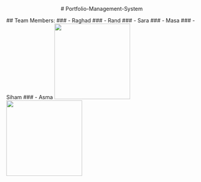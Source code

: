 <p align="center"># Portfolio-Management-System </p>
## Team Members:
### - Raghad
### - Rand
### - Sara
### - Masa
### - Siham
### - Asma
<img src="https://user-images.githubusercontent.com/100478249/156430169-dc7a001f-cbfc-4ba1-afb4-62d3a026ef80.jpeg" width="200" height="200"/><img src="https://user-images.githubusercontent.com/100478249/156430169-dc7a001f-cbfc-4ba1-afb4-62d3a026ef80.jpeg" width="200" height="200"/> 
